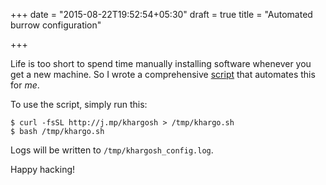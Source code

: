+++
date = "2015-08-22T19:52:54+05:30"
draft = true
title = "Automated burrow configuration"

+++

Life is too short to spend time manually installing software whenever you get
a new machine.  So I wrote a comprehensive [script](github.com/khargosh/burrow/)
that automates this for *me*.

To use the script, simply run this:

    $ curl -fsSL http://j.mp/khargosh > /tmp/khargo.sh
    $ bash /tmp/khargo.sh

Logs will be written to `/tmp/khargosh_config.log`.

Happy hacking!
